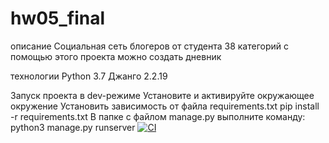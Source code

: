 # hw05_final
описание
Социальная сеть блогеров от студента 38 категорий с помощью этого проекта можно создать дневник

технологии
Python 3.7 Джанго 2.2.19

Запуск проекта в dev-режиме
Установите и активируйте окружающее окружение
Установить зависимость от файла requirements.txt
pip install -r requirements.txt
В папке с файлом manage.py выполните команду:
python3 manage.py runserver
[![CI](https://github.com/yandex-praktikum/hw05_final/actions/workflows/python-app.yml/badge.svg?branch=master)](https://github.com/yandex-praktikum/hw05_final/actions/workflows/python-app.yml)

